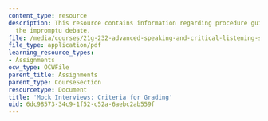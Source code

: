 ```yaml
---
content_type: resource
description: This resource contains information regarding procedure guidelines for
  the impromptu debate.
file: /media/courses/21g-232-advanced-speaking-and-critical-listening-skills-els-spring-2007/6dc9857334c91f52c52a6aebc2ab559f_MIT21G_232S07_deb_procedur.pdf
file_type: application/pdf
learning_resource_types:
- Assignments
ocw_type: OCWFile
parent_title: Assignments
parent_type: CourseSection
resourcetype: Document
title: 'Mock Interviews: Criteria for Grading'
uid: 6dc98573-34c9-1f52-c52a-6aebc2ab559f
---
```

